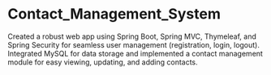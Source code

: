 # Contact_Management_System

Created a robust web app using Spring Boot, Spring MVC, Thymeleaf, and Spring Security for seamless user management (registration, login, logout). Integrated MySQL for data storage and implemented a contact management module for easy viewing, updating, and adding contacts.
